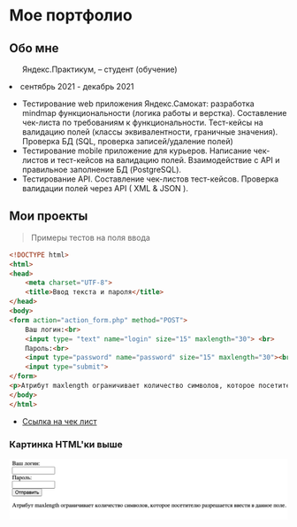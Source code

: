 # Мое портфолио

## Обо мне

<ul>
Яндекс.Практикум,  – студент (обучение)
</ul>

 <li> сентябрь 2021 - декабрь 2021 </li>

* Тестирование web приложения Яндекс.Самокат: разработка mindmap функциональности (логика работы и верстка). Составление чек-листа по требованиям к функциональности. Тест-кейсы на валидацию полей (классы эквивалентности, граничные значения). Проверка БД (SQL, проверка записей/удаление полей)
* Тестирование mobile приложение для курьеров. Написание чек-листов и тест-кейсов на валидацию полей. Взаимодействие с API и правильное заполнение БД (PostgreSQL).
* Тестирование API. Составление чек-листов тест-кейсов. Проверка валидации полей через API (  XML & JSON ).

 

## Мои проекты

>  Примеры тестов на поля ввода
```html
<!DOCTYPE html>
<html>
<head>
    <meta charset="UTF-8">
    <title>Ввод текста и пароля</title>
</head>
<body>
<form action="action_form.php" method="POST">
    Ваш логин:<br>
    <input type= "text" name="login" size="15" maxlength="30"> <br>
    Пароль:<br>
    <input type="password" name="password" size="15" maxlength="30"><br>
    <input type="submit">
</form>
<p>Атрибут maxlength ограничивает количество символов, которое посетителю разрешается ввести в данное поле.</p>
</body>
</html>
```

* [Ссылка на чек лист](./projects/project1.md)

### Картинка HTML'ки выше

![Подпись](./images/windows.png)

